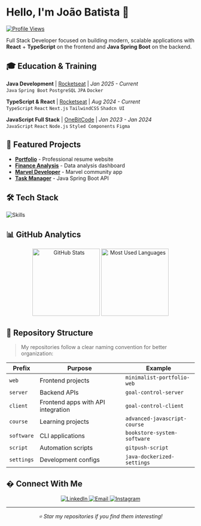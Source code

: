# Hello, I'm João Batista 👋

[![Profile Views](https://komarev.com/ghpvc/?username=Cardosofiles&color=0969da&style=flat-square)](https://github.com/Cardosofiles)

Full Stack Developer focused on building modern, scalable applications with **React** + **TypeScript** on the frontend and **Java Spring Boot** on the backend.

## 🎓 Education & Training

**Java Development** | [Rocketseat](https://rocketseat.com.br/) | _Jan 2025 - Current_  
`Java` `Spring Boot` `PostgreSQL` `JPA` `Docker`

**TypeScript & React** | [Rocketseat](https://rocketseat.com.br/) | _Aug 2024 - Current_  
`TypeScript` `React` `Next.js` `TailwindCSS` `Shadcn UI`

**JavaScript Full Stack** | [OneBitCode](https://onebitcode.com/javascript) | _Jan 2023 - Jan 2024_  
`JavaScript` `React` `Node.js` `Styled Components` `Figma`

## 🚀 Featured Projects

- [**Portfolio**](https://cardosofiles.dev/) - Professional resume website
- [**Finance Analysis**](https://finance-analysis-client.vercel.app/) - Data analysis dashboard
- [**Marvel Developer**](https://marvel-community-client.vercel.app/) - Marvel community app
- [**Task Manager**](https://github.com/Cardosofiles/task-manager-server) - Java Spring Boot API

## 🛠 Tech Stack

![Skills](https://skillicons.dev/icons?i=typescript,javascript,java,spring,react,nextjs,nodejs,tailwind,postgres,mongodb,prisma,docker,git,github,figma,vscode&perline=16)

## 📊 GitHub Analytics

<div align="center">
  <img height="180em" src="https://github-readme-stats.vercel.app/api?username=cardosofiles&show_icons=true&theme=dark&hide_border=true&bg_color=0d1117&title_color=58a6ff&icon_color=58a6ff&text_color=c9d1d9&card_width=400" alt="GitHub Stats"/>
  <img height="180em" src="https://github-readme-stats.vercel.app/api/top-langs/?username=cardosofiles&layout=compact&theme=dark&hide_border=true&bg_color=0d1117&title_color=58a6ff&text_color=c9d1d9&card_width=400" alt="Most Used Languages"/>
</div>

## 📂 Repository Structure

> My repositories follow a clear naming convention for better organization:

| Prefix     | Purpose                            | Example                      |
| ---------- | ---------------------------------- | ---------------------------- |
| `web`      | Frontend projects                  | `minimalist-portfolio-web`   |
| `server`   | Backend APIs                       | `goal-control-server`        |
| `client`   | Frontend apps with API integration | `goal-control-client`        |
| `course`   | Learning projects                  | `advanced-javascript-course` |
| `software` | CLI applications                   | `bookstore-system-software`  |
| `script`   | Automation scripts                 | `gitpush-script`             |
| `settings` | Development configs                | `java-dockerized-settings`   |

## � Connect With Me

<div align="center">
  <a href="https://www.linkedin.com/in/joão-batista-2b0442268">
    <img src="https://img.shields.io/badge/LinkedIn-0077B5?style=for-the-badge&logo=linkedin&logoColor=white" alt="LinkedIn"/>
  </a>
  <a href="mailto:cardosofiles@outlook.com">
    <img src="https://img.shields.io/badge/Email-D14836?style=for-the-badge&logo=microsoft-outlook&logoColor=white" alt="Email"/>
  </a>
  <a href="https://www.instagram.com/joaobaatissta/">
    <img src="https://img.shields.io/badge/Instagram-E4405F?style=for-the-badge&logo=instagram&logoColor=white" alt="Instagram"/>
  </a>
</div>

---

<div align="center">
  <i>⭐ Star my repositories if you find them interesting!</i>
</div>
